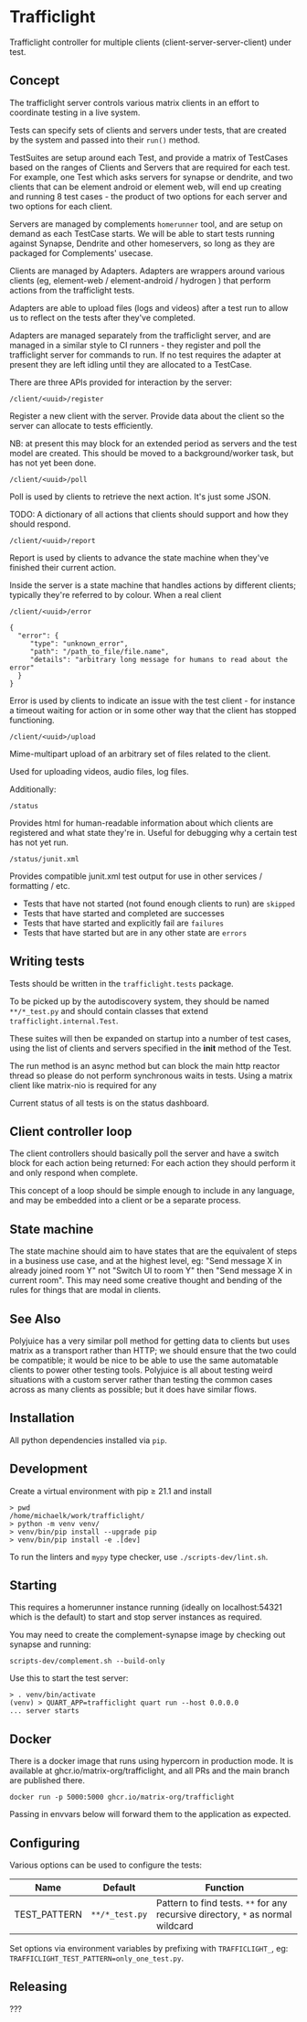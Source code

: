 # Trafficlight

Trafficlight controller for multiple clients (client-server-server-client) under test.

## Concept

The trafficlight server controls various matrix clients in an effort to coordinate testing in a live system.

Tests can specify sets of clients and servers under tests, that are created by the system and passed into their `run()` method.

TestSuites are setup around each Test, and provide a matrix of TestCases based on the ranges of Clients and Servers that are required for each test.
For example, one Test which asks servers for synapse or dendrite, and two clients that can be element android or element web, will end up creating and running 8 test cases - the product of two options for each server and two options for each client.

Servers are managed by complements `homerunner` tool, and are setup on demand as each TestCase starts. We will be able to start tests running against Synapse, Dendrite and other homeservers, so long as they are packaged for Complements' usecase.

Clients are managed by Adapters. Adapters are wrappers around various clients (eg, element-web / element-android / hydrogen ) that perform actions from the trafficlight tests.

Adapters are able to upload files (logs and videos) after a test run to allow us to reflect on the tests after they've completed.

Adapters are managed separately from the trafficlight server, and are managed in a similar style to CI runners - they register and poll the trafficlight server for commands to run. If no test requires the adapter at present they are left idling until they are allocated to a TestCase.

There are three APIs provided for interaction by the server:

`/client/<uuid>/register`

Register a new client with the server. Provide data about the client so the server can allocate to tests efficiently.

NB: at present this may block for an extended period as servers and the test model are created. This should be moved to a background/worker task, but has not yet been done.

`/client/<uuid>/poll`

Poll is used by clients to retrieve the next action. It's just some JSON.

TODO: A dictionary of all actions that clients should support and how they should respond.

`/client/<uuid>/report`

Report is used by clients to advance the state machine when they've finished their current action.

Inside the server is a state machine that handles actions by different clients; typically they're referred to by colour. When a real client 

`/client/<uuid>/error`

```
{
  "error": { 
     "type": "unknown_error",
     "path": "/path_to_file/file.name",
     "details": "arbitrary long message for humans to read about the error"
  }
}
```

Error is used by clients to indicate an issue with the test client - for instance a timeout waiting for action or in some other way that the client has stopped functioning.

`/client/<uuid>/upload`

Mime-multipart upload of an arbitrary set of files related to the client.

Used for uploading videos, audio files, log files.

Additionally:

`/status`

Provides html for human-readable information about which clients are registered and what state they're in. Useful for debugging why a certain test has not yet run.

`/status/junit.xml`

Provides compatible junit.xml test output for use in other services / formatting / etc.

 * Tests that have not started (not found enough clients to run) are `skipped`
 * Tests that have started and completed are successes
 * Tests that have started and explicitly fail are `failures`
 * Tests that have started but are in any other state are `errors`

## Writing tests

Tests should be written in the `trafficlight.tests` package.

To be picked up by the autodiscovery system, they should be named `**/*_test.py` and should contain classes that extend `trafficlight.internal.Test`.

These suites will then be expanded on startup into a number of test cases, using the list of clients and servers specified in the __init__ method of the Test.

The run method is an async method but can block the main http reactor thread so please do not perform synchronous waits in tests. Using a matrix client like matrix-nio is required for any 

Current status of all tests is on the status dashboard.

## Client controller loop

The client controllers should basically poll the server and have a switch block for each action being returned: For each action they should perform it and only respond when complete.

This concept of a loop should be simple enough to include in any language, and may be embedded into a client or be a separate process.

## State machine

The state machine should aim to have states that are the equivalent of steps in a business use case, and at the highest level, eg: "Send message X in already joined room Y" not "Switch UI to room Y" then "Send message X in current room". This may need some creative thought and bending of the rules for things that are modal in clients.

## See Also

Polyjuice has a very similar poll method for getting data to clients but uses matrix as a transport rather than HTTP; we should ensure that the two could be compatible; it would be nice to be able to use the same automatable clients to power other testing tools. Polyjuice is all about testing weird situations with a custom server rather than testing the common cases across as many clients as possible; but it does have similar flows.

## Installation

All python dependencies installed via `pip`.

## Development

Create a virtual environment with pip ≥ 21.1 and install
```shell
> pwd
/home/michaelk/work/trafficlight/
> python -m venv venv/
> venv/bin/pip install --upgrade pip
> venv/bin/pip install -e .[dev]
```


To run the linters and `mypy` type checker, use `./scripts-dev/lint.sh`.

## Starting

This requires a homerunner instance running (ideally on localhost:54321 which is the default) to start and stop server instances as required.

You may need to create the complement-synapse image by checking out synapse and running:

`scripts-dev/complement.sh --build-only`

Use this to start the test server:
```shell
> . venv/bin/activate
(venv) > QUART_APP=trafficlight quart run --host 0.0.0.0
... server starts
```

## Docker

There is a docker image that runs using hypercorn in production mode. It is available at ghcr.io/matrix-org/trafficlight, and all PRs and the main branch are published there.

`docker run -p 5000:5000 ghcr.io/matrix-org/trafficlight`

Passing in envvars below will forward them to the application as expected.

## Configuring

Various options can be used to configure the tests:

| Name          | Default                      | Function |
| ----          | -------                      | -------- |
| TEST\_PATTERN | `**/*_test.py`          | Pattern to find tests. `**` for any recursive directory, `*` as normal wildcard |

Set options via environment variables by prefixing with `TRAFFICLIGHT_`, eg: `TRAFFICLIGHT_TEST_PATTERN=only_one_test.py`.

## Releasing

???
